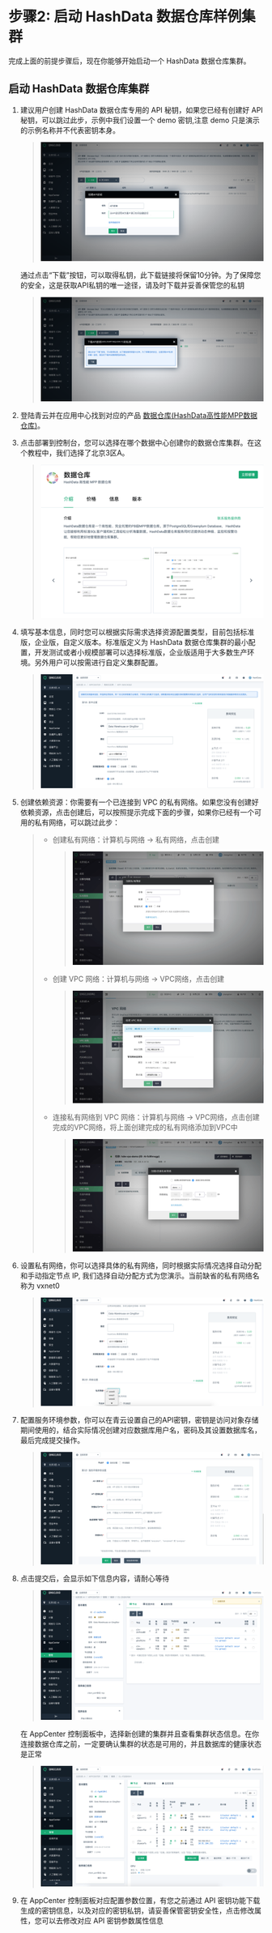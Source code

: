 # 步骤2: 启动 HashData 数据仓库样例集群

完成上面的前提步骤后，现在你能够开始启动一个 HashData 数据仓库集群。

## 启动 HashData 数据仓库集群

1. 建议用户创建 HashData 数据仓库专用的 API 秘钥，如果您已经有创建好 API 秘钥，可以跳过此步，示例中我们设置一个 demo 密钥,注意 demo 只是演示的示例名称并不代表密钥本身。
   
   > ![](assets/hdw_main_3.png)
   
   通过点击“下载”按钮，可以取得私钥，此下载链接将保留10分钟。为了保障您的安全，这是获取API私钥的唯一途径，请及时下载并妥善保管您的私钥
   
   > ![](assets/hdw_main_4.png)

2. 登陆青云并在应用中心找到对应的产品 [数据仓库(HashData高性能MPP数据仓库)](https://appcenter.qingcloud.com/apps/app-iwacxg9z)。

3. 点击部署到控制台，您可以选择在哪个数据中心创建你的数据仓库集群。在这个教程中，我们选择了北京3区A。

   > ![](assets/hdw_deploy1.png)

4. 填写基本信息，同时您可以根据实际需求选择资源配置类型，目前包括标准版，企业版，自定义版本。标准版定义为 HashData 数据仓库集群的最小配置，开发测试或者小规模部署可以选择标准版，企业版适用于大多数生产环境。另外用户可以按需进行自定义集群配置。

   > ![](assets/hdw_main.png)

5. 创建依赖资源：你需要有一个已连接到 VPC 的私有网络。如果您没有创建好依赖资源，点击创建后，可以按照提示完成下面的步骤，如果你已经有一个可用的私有网络，可以跳过此步：

   > * 创建私有网络：计算机与网络 -> 私有网络，点击创建
   >
   >   > ![](assets/create_02_private_create.png)
   >
   > * 创建 VPC 网络：计算机与网络 -> VPC网络，点击创建
   >
   >   > ![](assets/create_04_vpc_create.png)
   >
   > * 连接私有网络到 VPC 网络：计算机与网络 -> VPC网络，点击创建完成的VPC网络，将上面创建完成的私有网络添加到VPC中
   >
   >   > ![](assets/link_priv_vpc.png)

6. 设置私有网络，你可以选择具体的私有网络，同时根据实际情况选择自动分配和手动指定节点 IP, 我们选择自动分配方式为您演示。当前缺省的私有网络名称为 vxnet0
   
   > ![](assets/hdw_main_1.png)
   
7. 配置服务环境参数，你可以在青云设置自己的API密钥，密钥是访问对象存储期间使用的，结合实际情况创建对应数据库用户名，密码及其设置数据库名，最后完成提交操作。

   > ![](assets/hdw_main_2.png)


8. 点击提交后，会显示如下信息内容，请耐心等待

   > ![](assets/hdw_main_5.png)

   在 AppCenter 控制面板中，选择新创建的集群并且查看集群状态信息。在你连接数据仓库之前，一定要确认集群的状态是可用的，并且数据库的健康状态是正常

   > ![](assets/hdw_main_6.png)

9. 在 AppCenter 控制面板对应配置参数位置，有您之前通过 API 密钥功能下载生成的密钥信息，以及对应的密钥私钥，请妥善保管密钥安全性，点击修改属性，您可以去修改对应 API 密钥参数属性信息
